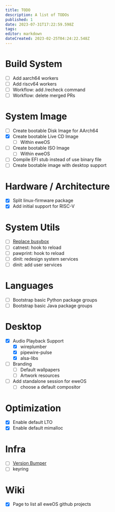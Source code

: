 ```yaml
---
title: TODO
description: A list of TODOs
published: 1
date: 2023-07-31T17:22:59.598Z
tags: 
editor: markdown
dateCreated: 2023-02-25T04:24:22.548Z
---
```


# Build System

- [ ] Add aarch64 workers
- [ ] Add riscv64 workers
- [ ] Workflow: add /recheck command
- [ ] Workflow: delete merged PRs

# System Image

- [ ] Create bootable Disk Image for AArch64
- [x] Create bootable Live CD Image
  - [ ] Within eweOS
- [ ] Create bootable ISO Image
  - [ ] Within eweOS
- [ ] Compile EFI stub instead of use binary file
- [ ] Create bootable image with desktop support

# Hardware / Architecture

- [x] Split linux-firmware package
- [x] Add initial support for RISC-V

# System Utils

- [ ] [Replace busybox](/dev/todo/replace-busybox)
- [ ] catnest: hook to reload
- [ ] pawprint: hook to reload
- [ ] dinit: redesign system services
- [ ] dinit: add user services

# Languages

- [ ] Bootstrap basic Python package groups
- [ ] Bootstrap basic Java package groups

# Desktop

- [x] Audio Playback Support
	- [x] wireplumber
  - [x] pipewire-pulse
  - [x] alsa-libs
- [ ] Branding
	- [ ] Default wallpapers
  - [ ] Artwork resources
- [ ] Add standalone session for eweOS
  - [ ] choose a default compositor

# Optimization

- [x] Enable default LTO
- [x] Enable default mimalloc

# Infra

- [ ] [Version Bumper](/dev/todo/version-bumper)
- [ ] keyring

# Wiki

- [x] Page to list all eweOS github projects